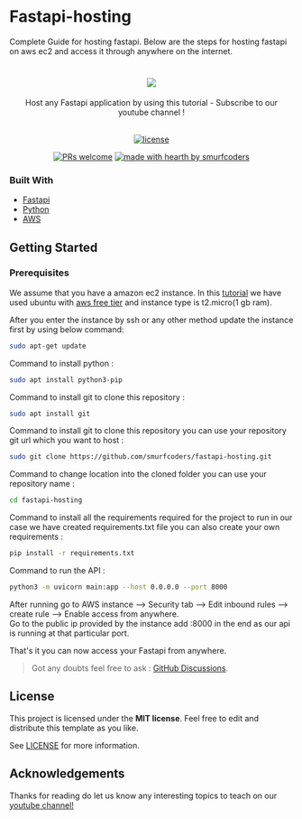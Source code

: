 # Fastapi-hosting
Complete Guide for hosting fastapi. Below are the steps for hosting fastapi on aws ec2 and access it through anywhere on the internet.


<h1 align="center">
  <a href="https://github.com/dec0dOS/amazing-github-template">
    <img src="https://raw.githubusercontent.com/smurfcoders/fastapi-hosting/master/Smurf%20coders.jpg">
  </a>
</h1>

<div align="center">
  Host any Fastapi application by using this tutorial - Subscribe to our youtube channel !
</div>

<div align="center">
<br />

[![license](https://img.shields.io/github/license/dec0dOS/amazing-github-template.svg?style=flat-square)](LICENSE)

[![PRs welcome](https://img.shields.io/youtube/channel/views/UCmkU-qYoP19uM3ueLyhxEMg?color=red)](https://www.youtube.com/channel/UCmkU-qYoP19uM3ueLyhxEMg)
[![made with hearth by smurfcoders](https://img.shields.io/badge/made%20with%20%E2%99%A5%20by-smurfcoders-ff1414.svg?style=flat-square)](https://github.com/smurfcoders)

</div>


### Built With

- [Fastapi](https://github.com/tiangolo/fastapi)
- [Python](https://www.python.org/)
- [AWS](https://aws.amazon.com/)

## Getting Started

### Prerequisites

We assume that you have a amazon ec2 instance.
In this [tutorial](https://www.youtube.com/channel/UCmkU-qYoP19uM3ueLyhxEMg) we have used ubuntu with [aws free tier](https://aws.amazon.com/free/) and instance type is t2.micro(1 gb ram).

After you enter the instance by ssh or any other method update the instance first by using below command:

```sh
sudo apt-get update
```

Command to install python :

```sh
sudo apt install python3-pip
```


Command to install git to clone this repository :

```sh
sudo apt install git
```

Command to install git to clone this repository you can use your repository git url which you want to host :

```sh
sudo git clone https://github.com/smurfcoders/fastapi-hosting.git
```

Command to change location into the cloned folder you can use your repository name :

```sh
cd fastapi-hosting
```

Command to install all the requirements required for the project to run in our case we have created requirements.txt file you can also create your own requirements :

```sh
pip install -r requirements.txt
```

Command to run the API :

```sh
python3 -m uvicorn main:app --host 0.0.0.0 --port 8000
```

After running go to AWS instance --> Security tab --> Edit inbound rules --> create rule --> Enable access from anywhere.<br>
Go to the public ip provided by the instance add :8000 in the end as our api is running at that particular port.

That's it you can now access your Fastapi from anywhere.

> Got any doubts feel free to ask : [GitHub Discussions](https://github.com/smurfcoders/fastapi-hosting/discussions).


## License

This project is licensed under the **MIT license**. Feel free to edit and distribute this template as you like.

See [LICENSE](LICENSE) for more information.

## Acknowledgements

Thanks for reading do let us know any interesting topics to teach on our [youtube channel!](https://www.youtube.com/channel/UCmkU-qYoP19uM3ueLyhxEMg)

